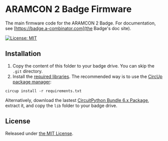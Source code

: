 # ARAMCON 2 Badge Firmware

The main firmware code for the ARAMCON 2 Badge. For documentation, see [https://badge.a-combinator.com](the Badge's doc site).

[![License: MIT](https://img.shields.io/badge/License-MIT-yellow.svg)](https://opensource.org/licenses/MIT)

## Installation

1. Copy the content of this folder to your badge drive. You can skip the `.git` directory.
2. Install the [required libraries](requirements.txt). The recommended way is to use the [CircUp package manager](https://learn.adafruit.com/keep-your-circuitpython-libraries-on-devices-up-to-date-with-circup/install-circup):

```
circup install -r requirements.txt
```

Alternatively, download the lastest [CircuitPython Bundle 6.x Package](https://circuitpython.org/libraries), extract it, and copy the `lib` folder to your badge drive.

## License

Released under [the MIT License](LICENSE).
